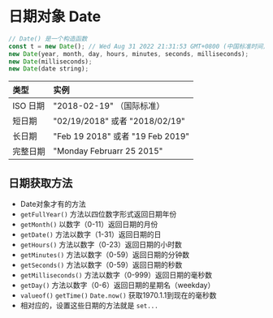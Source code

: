 # 日期对象 Date

```js
// Date() 是一个构造函数
const t = new Date(); // Wed Aug 31 2022 21:31:53 GMT+0800 (中国标准时间) 当前时间
new Date(year, month, day, hours, minutes, seconds, milliseconds);
new Date(milliseconds);
new Date(date string);
```

| 类型     | 实例                             |
| :------- | :------------------------------- |
| ISO 日期 | "2018-02-19" （国际标准）        |
| 短日期   | "02/19/2018" 或者 "2018/02/19"   |
| 长日期   | "Feb 19 2018" 或者 "19 Feb 2019" |
| 完整日期 | "Monday Februarr 25 2015"        |

## 日期获取方法

* Date对象才有的方法
* `getFullYear()` 方法以四位数字形式返回日期年份
* `getMonth()` 以数字（0-11）返回日期的月份
* `getDate()` 方法以数字（1-31）返回日期的日
* `getHours()` 方法以数字（0-23）返回日期的小时数
* `getMinutes()` 方法以数字（0-59）返回日期的分钟数
* `getSeconds()` 方法以数字（0-59）返回日期的秒数
* `getMilliseconds()` 方法以数字（0-999）返回日期的毫秒数
* `getDay()` 方法以数字（0-6）返回日期的星期名（weekday）
* `valueof()` `getTime()`  `Date.now()` 获取1970.1.1到现在的毫秒数
* 相对应的，设置这些日期的方法就是 `set...`
